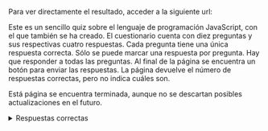 Para ver directamente el resultado, acceder a la siguiente url:
  
Este es un sencillo quiz sobre el lenguaje de programación JavaScript, con el que también se ha creado. El cuestionario cuenta con diez preguntas y sus respectivas
cuatro respuestas. Cada pregunta tiene una única respuesta correcta. Sólo se puede marcar una respuesta por pregunta. Hay que responder a todas las preguntas. Al final
de la página se encuentra un botón para enviar las respuestas. La página devuelve el número de respuestas correctas, pero no indica cuáles son.

Está página se encuentra terminada, aunque no se descartan posibles actualizaciones en el futuro.


<details><summary>Respuestas correctas</summary>
1995 <br>
Brendan Eich <br>
ECMAScript 2022 <br>
Mozilla Foundation <br>
Number <br>
Laravel <br>
Oracle <br>
Mocha <br>
10 días <br>
0.30000000000000004 
</details> 
